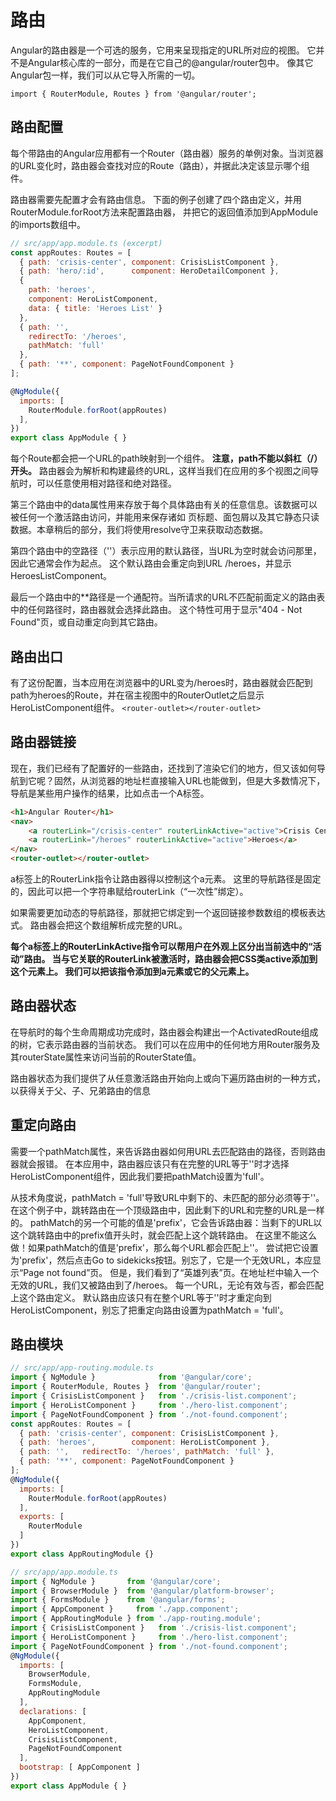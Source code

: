 # 路由

Angular的路由器是一个可选的服务，它用来呈现指定的URL所对应的视图。 它并不是Angular核心库的一部分，而是在它自己的@angular/router包中。 像其它Angular包一样，我们可以从它导入所需的一切。

`import { RouterModule, Routes } from '@angular/router';`

## 路由配置

每个带路由的Angular应用都有一个Router（路由器）服务的单例对象。当浏览器的URL变化时，路由器会查找对应的Route（路由），并据此决定该显示哪个组件。

路由器需要先配置才会有路由信息。 下面的例子创建了四个路由定义，并用RouterModule.forRoot方法来配置路由器， 并把它的返回值添加到AppModule的imports数组中。

```javascript
// src/app/app.module.ts (excerpt)
const appRoutes: Routes = [
  { path: 'crisis-center', component: CrisisListComponent },
  { path: 'hero/:id',      component: HeroDetailComponent },
  {
    path: 'heroes',
    component: HeroListComponent,
    data: { title: 'Heroes List' }
  },
  { path: '',
    redirectTo: '/heroes',
    pathMatch: 'full'
  },
  { path: '**', component: PageNotFoundComponent }
];

@NgModule({
  imports: [
    RouterModule.forRoot(appRoutes)
  ],
})
export class AppModule { }
```

每个Route都会把一个URL的path映射到一个组件。 **注意，path不能以斜杠（/）开头。** 路由器会为解析和构建最终的URL，这样当我们在应用的多个视图之间导航时，可以任意使用相对路径和绝对路径。

第三个路由中的data属性用来存放于每个具体路由有关的任意信息。该数据可以被任何一个激活路由访问，并能用来保存诸如 页标题、面包屑以及其它静态只读数据。本章稍后的部分，我们将使用resolve守卫来获取动态数据。

第四个路由中的空路径（''）表示应用的默认路径，当URL为空时就会访问那里，因此它通常会作为起点。 这个默认路由会重定向到URL /heroes，并显示HeroesListComponent。

最后一个路由中的**路径是一个通配符。当所请求的URL不匹配前面定义的路由表中的任何路径时，路由器就会选择此路由。 这个特性可用于显示"404 - Not Found"页，或自动重定向到其它路由。

## 路由出口

有了这份配置，当本应用在浏览器中的URL变为/heroes时，路由器就会匹配到path为heroes的Route，并在宿主视图中的RouterOutlet之后显示HeroListComponent组件。 `<router-outlet></router-outlet>`

## 路由器链接

现在，我们已经有了配置好的一些路由，还找到了渲染它们的地方，但又该如何导航到它呢？固然，从浏览器的地址栏直接输入URL也能做到，但是大多数情况下，导航是某些用户操作的结果，比如点击一个A标签。

```html
<h1>Angular Router</h1>
<nav>
    <a routerLink="/crisis-center" routerLinkActive="active">Crisis Center</a>
    <a routerLink="/heroes" routerLinkActive="active">Heroes</a>
</nav>
<router-outlet></router-outlet>
```
a标签上的RouterLink指令让路由器得以控制这个a元素。 这里的导航路径是固定的，因此可以把一个字符串赋给routerLink（“一次性”绑定）。

如果需要更加动态的导航路径，那就把它绑定到一个返回链接参数数组的模板表达式。 路由器会把这个数组解析成完整的URL。

**每个a标签上的RouterLinkActive指令可以帮用户在外观上区分出当前选中的“活动”路由。 当与它关联的RouterLink被激活时，路由器会把CSS类active添加到这个元素上。 我们可以把该指令添加到a元素或它的父元素上。**

## 路由器状态

在导航时的每个生命周期成功完成时，路由器会构建出一个ActivatedRoute组成的树，它表示路由器的当前状态。 我们可以在应用中的任何地方用Router服务及其routerState属性来访问当前的RouterState值。

路由器状态为我们提供了从任意激活路由开始向上或向下遍历路由树的一种方式，以获得关于父、子、兄弟路由的信息

## 重定向路由

需要一个pathMatch属性，来告诉路由器如何用URL去匹配路由的路径，否则路由器就会报错。 在本应用中，路由器应该只有在完整的URL等于''时才选择HeroListComponent组件，因此我们要把pathMatch设置为'full'。

从技术角度说，pathMatch = 'full'导致URL中剩下的、未匹配的部分必须等于''。 在这个例子中，跳转路由在一个顶级路由中，因此剩下的URL和完整的URL是一样的。
pathMatch的另一个可能的值是'prefix'，它会告诉路由器：当剩下的URL以这个跳转路由中的prefix值开头时，就会匹配上这个跳转路由。
在这里不能这么做！如果pathMatch的值是'prefix'，那么每个URL都会匹配上''。
尝试把它设置为'prefix'，然后点击Go to sidekicks按钮。别忘了，它是一个无效URL，本应显示“Page not found”页。 但是，我们看到了“英雄列表”页。在地址栏中输入一个无效的URL，我们又被路由到了/heroes。 每一个URL，无论有效与否，都会匹配上这个路由定义。
默认路由应该只有在整个URL等于''时才重定向到HeroListComponent，别忘了把重定向路由设置为pathMatch = 'full'。

## 路由模块

```javascript
// src/app/app-routing.module.ts
import { NgModule }              from '@angular/core';
import { RouterModule, Routes }  from '@angular/router';
import { CrisisListComponent }   from './crisis-list.component';
import { HeroListComponent }     from './hero-list.component';
import { PageNotFoundComponent } from './not-found.component';
const appRoutes: Routes = [
  { path: 'crisis-center', component: CrisisListComponent },
  { path: 'heroes',        component: HeroListComponent },
  { path: '',   redirectTo: '/heroes', pathMatch: 'full' },
  { path: '**', component: PageNotFoundComponent }
];
@NgModule({
  imports: [
    RouterModule.forRoot(appRoutes)
  ],
  exports: [
    RouterModule
  ]
})
export class AppRoutingModule {}

// src/app/app.module.ts
import { NgModule }       from '@angular/core';
import { BrowserModule }  from '@angular/platform-browser';
import { FormsModule }    from '@angular/forms';
import { AppComponent }     from './app.component';
import { AppRoutingModule } from './app-routing.module';
import { CrisisListComponent }   from './crisis-list.component';
import { HeroListComponent }     from './hero-list.component';
import { PageNotFoundComponent } from './not-found.component';
@NgModule({
  imports: [
    BrowserModule,
    FormsModule,
    AppRoutingModule
  ],
  declarations: [
    AppComponent,
    HeroListComponent,
    CrisisListComponent,
    PageNotFoundComponent
  ],
  bootstrap: [ AppComponent ]
})
export class AppModule { }


```
